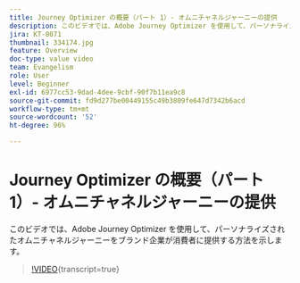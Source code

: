 ```yaml
---
title: Journey Optimizer の概要（パート 1）- オムニチャネルジャーニーの提供
description: このビデオでは、Adobe Journey Optimizer を使用して、パーソナライズされたオムニチャネルジャーニーをブランド企業が消費者に提供する方法を示します。
jira: KT-8071
thumbnail: 334174.jpg
feature: Overview
doc-type: value video
team: Evangelism
role: User
level: Beginner
exl-id: 6977cc53-9dad-4dee-9cbf-90f7b11ea9c8
source-git-commit: fd9d277be00449155c49b3809fe647d7342b6acd
workflow-type: tm+mt
source-wordcount: '52'
ht-degree: 96%

---
```


# Journey Optimizer の概要（パート 1）- オムニチャネルジャーニーの提供

このビデオでは、Adobe Journey Optimizer を使用して、パーソナライズされたオムニチャネルジャーニーをブランド企業が消費者に提供する方法を示します。

>[!VIDEO](https://video.tv.adobe.com/v/334174?quality=12&learn=on){transcript=true}
